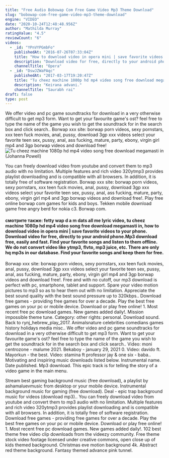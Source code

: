 ```yaml
---
title: "Free Audio Bobowap Com Free Game Video Mp3 Theme Download"
slug: "bobowap-com-free-game-video-mp3-theme-download"
engine: "VIDEO"
date: "2020-10-24T12:48:48.956Z"
author: "Mathilda Murray"
ratingValue: "4.5"
reviewCount: "6"
videos:
  - _id: "YPnVYPGmbFo"
    publishedAt: "2016-07-26T07:33:04Z"
    title: "How to download video in opera mini | save favorite videos to your phone"
    description: "Download video for free, directly to your android phone. Get opera mini for android with a video download feature here: want"
    channelTitle: "Opera"
  - _id: "DswJZWaPAqc"
    publishedAt: "2017-03-17T19:20:47Z"
    title: "Tu cheez machine 1080p hd mp4 video song free download megamasti in"
    description: "Keirana advani."
    channelTitle: "Saurabh rai"
draft: false
type: post
---
```


We offer video and pc game soundtracks for download in a very otherwise difficult to get mp3 form. Want to get your favourite game&#39;s ost? feel free to type the name of the game you wish to get the soundtrack for in the search box and click search.. Borwap xxx site: borwap porn videos, sexy pornstars, xxx teen fuck movies, anal, pussy, download 3gp xxx videos select your favorite teen sex, pussy, anal, ass fucking, mature, party, ebony, virgin girl mp4 and 3gp borwap videos and download free!
![Tu cheez machine 1080p hd mp4 video song free download megamasti in (Johanna Powell)](https://i.ytimg.com/vi/DswJZWaPAqc/hqdefault.jpg "Tu cheez machine 1080p hd mp4 video song free download megamasti in (Daisy Davis)")

You can freely download video from youtube and convert them to mp3 audio with no limitation. Multiple features and rich video 320ytmp3 provides playlist downloading and is compatible with all browsers. In addition, it is totally free of software registration. Borwap xxx site: borwap porn videos, sexy pornstars, xxx teen fuck movies, anal, pussy, download 3gp xxx videos select your favorite teen sex, pussy, anal, ass fucking, mature, party, ebony, virgin girl mp4 and 3gp borwap videos and download free!. Play free online borwap com games for kids and boys. Tekken mobile download game free angry berd for nokia c3. Borwap com.
<!--inArticleAds-->

<!--galleryOne-->

#### смотрите также: fetty wap d a m dats all me lyric video, tu cheez machine 1080p hd mp4 video song free download megamasti in, how to download video in opera mini | save favorite videos to your phone. Download video for free, directly to your android phone.Mp3 download free, easily and fast. Find your favorite songs and listen to them offline. We do not convert video like ytmp3, flvto, mp3 juice, etc. There are only hq mp3s in our database. Find your favorite songs and keep them for free.
<!--inArticleAds-->

<!--galleryTwo-->

Borwap xxx site: borwap porn videos, sexy pornstars, xxx teen fuck movies, anal, pussy, download 3gp xxx videos select your favorite teen sex, pussy, anal, ass fucking, mature, party, ebony, virgin girl mp4 and 3gp borwap videos and download free!. Free and with no cutoff, our mp3 download is perfect with pc, smartphone, tablet and support. Spare your video motion pictures to mp3 so as to hear them out with no limitation. Appreciate the best sound quality with the best sound pressure up to 320kbps.. Download free games - providing free games for over a decade. Play the best free games on your pc or mobile device. Download or play free online! 1. Most recent free pc download games. New games added daily!. Mission impossible theme tune. Category: other rights: personal. Download sound. Back to rynj_hebrew_play_2017. Animalsnature celebrities comedians games history holidays media misc.. We offer video and pc game soundtracks for download in a very otherwise difficult to get mp3 form. Want to get your favourite game&#39;s ost? feel free to type the name of the game you wish to get the soundtrack for in the search box and click search.. Video: moni centrozone - malume 2021. Bekaboy - january 29, 2021 0. Video: davido ft. Mayorkun - the best. Video: stamina ft professor jay &amp; one six - baba.. Motivating and inspiring music downloads listed below. Instrumental name. Date published. Mp3 download. This epic track is for telling the story of a video game in the main menu.
<!--galleryThree-->

Stream best gaming background music (free download), a playlist by ashamaluevmusic from desktop or your mobile device. Instrumental background music for gaming (free download). Deal - epic trap background music for videos (download mp3).. You can freely download video from youtube and convert them to mp3 audio with no limitation. Multiple features and rich video 320ytmp3 provides playlist downloading and is compatible with all browsers. In addition, it is totally free of software registration. Download free games - providing free games for over a decade. Play the best free games on your pc or mobile device. Download or play free online! 1. Most recent free pc download games. New games added daily!. 102 best theme free video clip downloads from the videezy community. Free theme stock video footage licensed under creative commons, open close up of kids themed background. Christmas eve motion background 4k. Abstract red theme background. Fantasy themed advance pink tunnel.